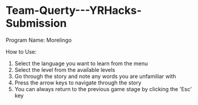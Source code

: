 # Team-Querty---YRHacks-Submission
Program Name: Morelingo

How to Use:
1. Select the language you want to learn from the menu
2. Select the level from the available levels
3. Go through the story and note any words you are unfamiliar with
4. Press the arrow keys to navigate through the story
5. You can always return to the previous game stage by clicking the 'Esc' key
